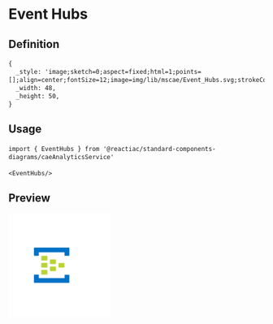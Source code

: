 # Event Hubs

## Definition

```
{
  _style: 'image;sketch=0;aspect=fixed;html=1;points=[];align=center;fontSize=12;image=img/lib/mscae/Event_Hubs.svg;strokeColor=none;',
  _width: 48,
  _height: 50,
}
```

## Usage

```
import { EventHubs } from '@reactiac/standard-components-diagrams/caeAnalyticsService'

<EventHubs/>
```

## Preview

<img src="./event-hubs.png" width="200"/>
